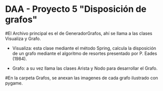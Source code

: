 # DAA - Proyecto 5 "Disposición de grafos"
#El Archivo principal es el de GeneradorGrafos, ahí se llama a las clases Visualiza y Grafo. 

  - Visualiza: esta clase mediante el método Spring, calcula la disposición de un grafo mediante el algoritmo de resortes presentado por P. Eades (1984).

  - Grafo: a su vez llama las clases Arista y Nodo para desarrollar el Grafo.

#En la carpeta Grafos, se anexan las imagenes de cada grafo ilustrado con pygame.
